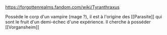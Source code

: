 https://forgottenrealms.fandom.com/wiki/Tyranthraxus

Possède le corp d'un vampire (mage ?), il est à l'origine des [[Parasite]] qui sont le fruit d'un demi-échec d'une expérience. Il cherche à posséder [[Vorgansheim]]